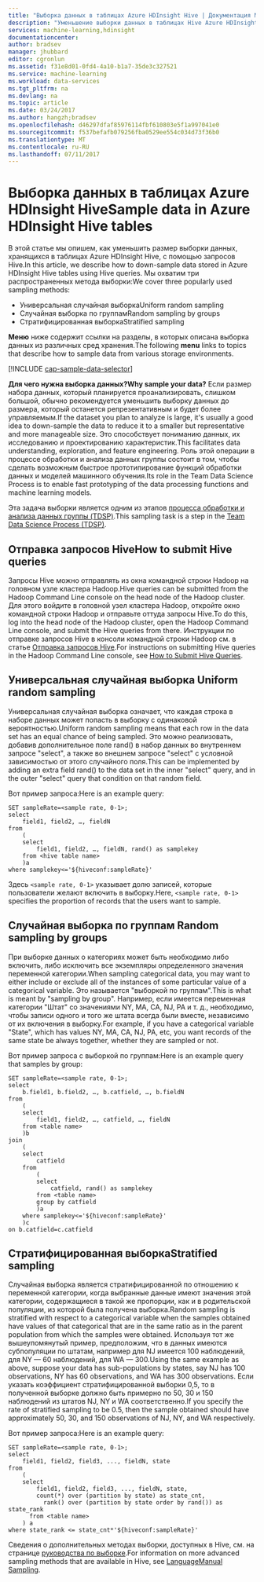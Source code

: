 ```yaml
---
title: "Выборка данных в таблицах Azure HDInsight Hive | Документация Майкрософт"
description: "Уменьшение выборки данных в таблицах Hive Azure HDInsight (Hadopop)"
services: machine-learning,hdinsight
documentationcenter: 
author: bradsev
manager: jhubbard
editor: cgronlun
ms.assetid: f31e8d01-0fd4-4a10-b1a7-35de3c327521
ms.service: machine-learning
ms.workload: data-services
ms.tgt_pltfrm: na
ms.devlang: na
ms.topic: article
ms.date: 03/24/2017
ms.author: hangzh;bradsev
ms.openlocfilehash: d46297dfaf85976114fbf610803e5f1a997041e0
ms.sourcegitcommit: f537befafb079256fba0529ee554c034d73f36b0
ms.translationtype: MT
ms.contentlocale: ru-RU
ms.lasthandoff: 07/11/2017
---
```

# <a name="sample-data-in-azure-hdinsight-hive-tables"></a><span data-ttu-id="bd451-103">Выборка данных в таблицах Azure HDInsight Hive</span><span class="sxs-lookup"><span data-stu-id="bd451-103">Sample data in Azure HDInsight Hive tables</span></span>
<span data-ttu-id="bd451-104">В этой статье мы опишем, как уменьшить размер выборки данных, хранящихся в таблицах Azure HDInsight Hive, с помощью запросов Hive.</span><span class="sxs-lookup"><span data-stu-id="bd451-104">In this article, we describe how to down-sample data stored in Azure HDInsight Hive tables using Hive queries.</span></span> <span data-ttu-id="bd451-105">Мы охватим три распространенных метода выборки:</span><span class="sxs-lookup"><span data-stu-id="bd451-105">We cover three popularly used sampling methods:</span></span>

* <span data-ttu-id="bd451-106">Универсальная случайная выборка</span><span class="sxs-lookup"><span data-stu-id="bd451-106">Uniform random sampling</span></span>
* <span data-ttu-id="bd451-107">Случайная выборка по группам</span><span class="sxs-lookup"><span data-stu-id="bd451-107">Random sampling by groups</span></span>
* <span data-ttu-id="bd451-108">Стратифицированная выборка</span><span class="sxs-lookup"><span data-stu-id="bd451-108">Stratified sampling</span></span>

<span data-ttu-id="bd451-109">**Меню** ниже содержит ссылки на разделы, в которых описана выборка данных из различных сред хранения.</span><span class="sxs-lookup"><span data-stu-id="bd451-109">The following **menu** links to topics that describe how to sample data from various storage environments.</span></span>

[!INCLUDE [cap-sample-data-selector](../../includes/cap-sample-data-selector.md)]

<span data-ttu-id="bd451-110">**Для чего нужна выборка данных?**</span><span class="sxs-lookup"><span data-stu-id="bd451-110">**Why sample your data?**</span></span>
<span data-ttu-id="bd451-111">Если размер набора данных, который планируется проанализировать, слишком большой, обычно рекомендуется уменьшить выборку данных до размера, который останется репрезентативным и будет более управляемым.</span><span class="sxs-lookup"><span data-stu-id="bd451-111">If the dataset you plan to analyze is large, it's usually a good idea to down-sample the data to reduce it to a smaller but representative and more manageable size.</span></span> <span data-ttu-id="bd451-112">Это способствует пониманию данных, их исследованию и проектированию характеристик.</span><span class="sxs-lookup"><span data-stu-id="bd451-112">This facilitates data understanding, exploration, and feature engineering.</span></span> <span data-ttu-id="bd451-113">Роль этой операции в процессе обработки и анализа данных группы состоит в том, чтобы сделать возможным быстрое прототипирование функций обработки данных и моделей машинного обучения.</span><span class="sxs-lookup"><span data-stu-id="bd451-113">Its role in the Team Data Science Process is to enable fast prototyping of the data processing functions and machine learning models.</span></span>

<span data-ttu-id="bd451-114">Эта задача выборки является одним из этапов [процесса обработки и анализа данных группы (TDSP)](https://azure.microsoft.com/documentation/learning-paths/cortana-analytics-process/).</span><span class="sxs-lookup"><span data-stu-id="bd451-114">This sampling task is a step in the [Team Data Science Process (TDSP)](https://azure.microsoft.com/documentation/learning-paths/cortana-analytics-process/).</span></span>

## <a name="how-to-submit-hive-queries"></a><span data-ttu-id="bd451-115">Отправка запросов Hive</span><span class="sxs-lookup"><span data-stu-id="bd451-115">How to submit Hive queries</span></span>
<span data-ttu-id="bd451-116">Запросы Hive можно отправлять из окна командной строки Hadoop на головном узле кластера Hadoop.</span><span class="sxs-lookup"><span data-stu-id="bd451-116">Hive queries can be submitted from the Hadoop Command Line console on the head node of the Hadoop cluster.</span></span> <span data-ttu-id="bd451-117">Для этого войдите в головной узел кластера Hadoop, откройте окно командной строки Hadoop и отправьте оттуда запросы Hive.</span><span class="sxs-lookup"><span data-stu-id="bd451-117">To do this, log into the head node of the Hadoop cluster, open the Hadoop Command Line console, and submit the Hive queries from there.</span></span> <span data-ttu-id="bd451-118">Инструкции по отправке запросов Hive в консоли командной строки Hadoop см. в статье [Отправка запросов Hive](machine-learning-data-science-move-hive-tables.md#submit).</span><span class="sxs-lookup"><span data-stu-id="bd451-118">For instructions on submitting Hive queries in the Hadoop Command Line console, see [How to Submit Hive Queries](machine-learning-data-science-move-hive-tables.md#submit).</span></span>

## <span data-ttu-id="bd451-119"><a name="uniform"></a> Универсальная случайная выборка</span><span class="sxs-lookup"><span data-stu-id="bd451-119"><a name="uniform"></a> Uniform random sampling</span></span>
<span data-ttu-id="bd451-120">Универсальная случайная выборка означает, что каждая строка в наборе данных может попасть в выборку с одинаковой вероятностью.</span><span class="sxs-lookup"><span data-stu-id="bd451-120">Uniform random sampling means that each row in the data set has an equal chance of being sampled.</span></span> <span data-ttu-id="bd451-121">Это можно реализовать, добавив дополнительное поле rand() в набор данных во внутреннем запросе "select", а также во внешнем запросе "select" с условной зависимостью от этого случайного поля.</span><span class="sxs-lookup"><span data-stu-id="bd451-121">This can be implemented by adding an extra field rand() to the data set in the inner "select" query, and in the outer "select" query that condition on that random field.</span></span>

<span data-ttu-id="bd451-122">Вот пример запроса:</span><span class="sxs-lookup"><span data-stu-id="bd451-122">Here is an example query:</span></span>

    SET sampleRate=<sample rate, 0-1>;
    select
        field1, field2, …, fieldN
    from
        (
        select
            field1, field2, …, fieldN, rand() as samplekey
        from <hive table name>
        )a
    where samplekey<='${hiveconf:sampleRate}'

<span data-ttu-id="bd451-123">Здесь `<sample rate, 0-1>` указывает долю записей, которые пользователи желают включить в выборку.</span><span class="sxs-lookup"><span data-stu-id="bd451-123">Here, `<sample rate, 0-1>` specifies the proportion of records that the users want to sample.</span></span>

## <span data-ttu-id="bd451-124"><a name="group"></a> Случайная выборка по группам</span><span class="sxs-lookup"><span data-stu-id="bd451-124"><a name="group"></a> Random sampling by groups</span></span>
<span data-ttu-id="bd451-125">При выборке данных о категориях может быть необходимо либо включить, либо исключить все экземпляры определенного значения переменной категории.</span><span class="sxs-lookup"><span data-stu-id="bd451-125">When sampling categorical data, you may want to either include or exclude all of the instances of some particular value of a categorical variable.</span></span> <span data-ttu-id="bd451-126">Это называется "выборкой по группам".</span><span class="sxs-lookup"><span data-stu-id="bd451-126">This is what is meant by "sampling by group".</span></span>
<span data-ttu-id="bd451-127">Например, если имеется переменная категории "Штат" со значениями NY, MA, CA, NJ, PA и т. д., необходимо, чтобы записи одного и того же штата всегда были вместе, независимо от их включения в выборку.</span><span class="sxs-lookup"><span data-stu-id="bd451-127">For example, if you have a categorical variable "State", which has values NY, MA, CA, NJ, PA, etc, you want records of the same state be always together, whether they are sampled or not.</span></span>

<span data-ttu-id="bd451-128">Вот пример запроса с выборкой по группам:</span><span class="sxs-lookup"><span data-stu-id="bd451-128">Here is an example query that samples by group:</span></span>

    SET sampleRate=<sample rate, 0-1>;
    select
        b.field1, b.field2, …, b.catfield, …, b.fieldN
    from
        (
        select
            field1, field2, …, catfield, …, fieldN
        from <table name>
        )b
    join
        (
        select
            catfield
        from
            (
            select
                catfield, rand() as samplekey
            from <table name>
            group by catfield
            )a
        where samplekey<='${hiveconf:sampleRate}'
        )c
    on b.catfield=c.catfield

## <span data-ttu-id="bd451-129"><a name="stratified"></a>Стратифицированная выборка</span><span class="sxs-lookup"><span data-stu-id="bd451-129"><a name="stratified"></a>Stratified sampling</span></span>
<span data-ttu-id="bd451-130">Случайная выборка является стратифицированной по отношению к переменной категории, когда выбранные данные имеют значения этой категории, содержащиеся в такой же пропорции, как и в родительской популяции, из которой была получена выборка.</span><span class="sxs-lookup"><span data-stu-id="bd451-130">Random sampling is stratified with respect to a categorical variable when the samples obtained have values of that categorical that are in the same ratio as in the parent population from which the samples were obtained.</span></span> <span data-ttu-id="bd451-131">Используя тот же вышеупомянутый пример, предположим, что в данных имеются субпопуляции по штатам, например для NJ имеется 100 наблюдений, для NY — 60 наблюдений, для WA — 300.</span><span class="sxs-lookup"><span data-stu-id="bd451-131">Using the same example as above, suppose your data has sub-populations by states, say NJ has 100 observations, NY has 60 observations, and WA has 300 observations.</span></span> <span data-ttu-id="bd451-132">Если указать коэффициент стратифицированной выборки 0,5, то в полученной выборке должно быть примерно по 50, 30 и 150 наблюдений из штатов NJ, NY и WA соответственно.</span><span class="sxs-lookup"><span data-stu-id="bd451-132">If you specify the rate of stratified sampling to be 0.5, then the sample obtained should have approximately 50, 30, and 150 observations of NJ, NY, and WA respectively.</span></span>

<span data-ttu-id="bd451-133">Вот пример запроса:</span><span class="sxs-lookup"><span data-stu-id="bd451-133">Here is an example query:</span></span>

    SET sampleRate=<sample rate, 0-1>;
    select
        field1, field2, field3, ..., fieldN, state
    from
        (
        select
            field1, field2, field3, ..., fieldN, state,
            count(*) over (partition by state) as state_cnt,
              rank() over (partition by state order by rand()) as state_rank
          from <table name>
        ) a
    where state_rank <= state_cnt*'${hiveconf:sampleRate}'


<span data-ttu-id="bd451-134">Сведения о дополнительных методах выборки, доступных в Hive, см. на странице [руководства по выборке](https://cwiki.apache.org/confluence/display/Hive/LanguageManual+Sampling).</span><span class="sxs-lookup"><span data-stu-id="bd451-134">For information on more advanced sampling methods that are available in Hive, see [LanguageManual Sampling](https://cwiki.apache.org/confluence/display/Hive/LanguageManual+Sampling).</span></span>

